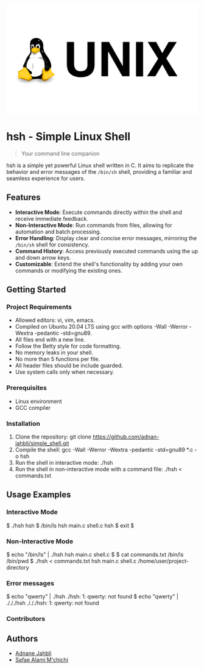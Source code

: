 <div align="center">
  <img src="73392-shell-command-line-script-unix-linux-interface.png" alt="hsh - Simple Linux Shell">
</div>

# hsh - Simple Linux Shell

> Your command line companion

hsh is a simple yet powerful Linux shell written in C. It aims to replicate the behavior and error messages of the `/bin/sh` shell, providing a familiar and seamless experience for users.

## Features

- **Interactive Mode**: Execute commands directly within the shell and receive immediate feedback.
- **Non-Interactive Mode**: Run commands from files, allowing for automation and batch processing.
- **Error Handling**: Display clear and concise error messages, mirroring the `/bin/sh` shell for consistency.
- **Command History**: Access previously executed commands using the up and down arrow keys.
- **Customizable**: Extend the shell's functionality by adding your own commands or modifying the existing ones.

## Getting Started

### Project Requirements

- Allowed editors: vi, vim, emacs.
- Compiled on Ubuntu 20.04 LTS using gcc with options -Wall -Werror -Wextra -pedantic -std=gnu89.
- All files end with a new line.
- Follow the Betty style for code formatting.
- No memory leaks in your shell.
- No more than 5 functions per file.
- All header files should be include guarded.
- Use system calls only when necessary.

### Prerequisites

- Linux environment
- GCC compiler

### Installation

1. Clone the repository: git clone https://github.com/adnan-jahbli/simple_shell.git
2. Compile the shell: gcc -Wall -Werror -Wextra -pedantic -std=gnu89 *.c -o hsh 
3. Run the shell in interactive mode: ./hsh
4. Run the shell in non-interactive mode with a command file: ./hsh < commands.txt

## Usage Examples

### Interactive Mode

$ ./hsh
hsh $ /bin/ls
hsh main.c shell.c
hsh $ exit
$

### Non-Interactive Mode

$ echo "/bin/ls" | ./hsh
hsh main.c shell.c
$
$ cat commands.txt
/bin/ls
/bin/pwd
$ ./hsh < commands.txt
hsh main.c shell.c
/home/user/project-directory

### Error messages

$ echo "qwerty" | ./hsh
./hsh: 1: qwerty: not found
$ echo "qwerty" | ./././hsh
./././hsh: 1: qwerty: not found

### Contributors

## Authors

- [Adnane Jahbli](https://github.com/adnan-jahbli)
- [Safae Alami M'chichi](https://github.com/safae-cmd)
